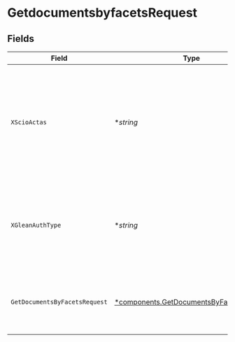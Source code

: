# GetdocumentsbyfacetsRequest


## Fields

| Field                                                                                                                    | Type                                                                                                                     | Required                                                                                                                 | Description                                                                                                              |
| ------------------------------------------------------------------------------------------------------------------------ | ------------------------------------------------------------------------------------------------------------------------ | ------------------------------------------------------------------------------------------------------------------------ | ------------------------------------------------------------------------------------------------------------------------ |
| `XScioActas`                                                                                                             | **string*                                                                                                                | :heavy_minus_sign:                                                                                                       | Email address of a user on whose behalf the request is intended to be made (should be non-empty only for global tokens). |
| `XGleanAuthType`                                                                                                         | **string*                                                                                                                | :heavy_minus_sign:                                                                                                       | Auth type being used to access the endpoint (should be non-empty only for global tokens).                                |
| `GetDocumentsByFacetsRequest`                                                                                            | [*components.GetDocumentsByFacetsRequest](../../models/components/getdocumentsbyfacetsrequest.md)                        | :heavy_minus_sign:                                                                                                       | Information about facet conditions for documents to be retrieved.                                                        |